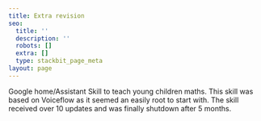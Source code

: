 ```yaml
---
title: Extra revision
seo:
  title: ''
  description: ''
  robots: []
  extra: []
  type: stackbit_page_meta
layout: page
---
```

Google home/Assistant Skill to teach young children maths. This skill was based on Voiceflow as it seemed an easily root to start with. The skill received over 10 updates and was finally shutdown after 5 months.
